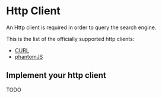 Http Client
===========

An Http client is required in order to query the search engine.


This is the list of the officially supported http clients:

- [CURL](http-client/curl.md)
- [phantomJS](http-client/phantomJS.md)


Implement your http client
--------------------------

TODO